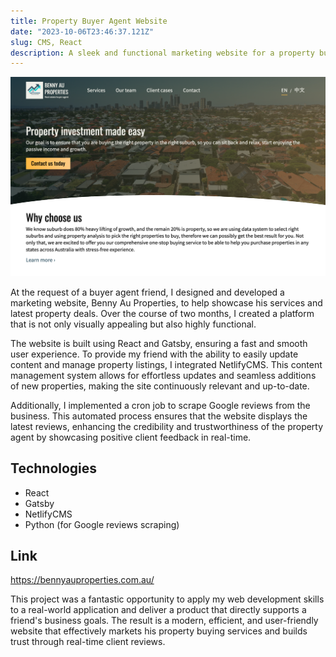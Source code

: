 ```yaml
---
title: Property Buyer Agent Website
date: "2023-10-06T23:46:37.121Z"
slug: CMS, React
description: A sleek and functional marketing website for a property buyer agent, featuring a content management system for easy updates.
---
```


![benny-site](./benny-site.png)

At the request of a buyer agent friend, I designed and developed a marketing website, Benny Au Properties, to help showcase his services and latest property deals. Over the course of two months, I created a platform that is not only visually appealing but also highly functional.

The website is built using React and Gatsby, ensuring a fast and smooth user experience. To provide my friend with the ability to easily update content and manage property listings, I integrated NetlifyCMS. This content management system allows for effortless updates and seamless additions of new properties, making the site continuously relevant and up-to-date.

Additionally, I implemented a cron job to scrape Google reviews from the business. This automated process ensures that the website displays the latest reviews, enhancing the credibility and trustworthiness of the property agent by showcasing positive client feedback in real-time.

## Technologies
- React
- Gatsby
- NetlifyCMS
- Python (for Google reviews scraping)

## Link

https://bennyauproperties.com.au/

This project was a fantastic opportunity to apply my web development skills to a real-world application and deliver a product that directly supports a friend's business goals. The result is a modern, efficient, and user-friendly website that effectively markets his property buying services and builds trust through real-time client reviews.